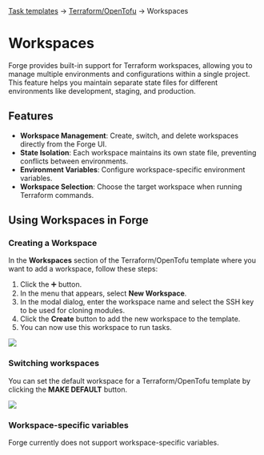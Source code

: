 <div class="breadcrumbs">
    <a href="/user-guide/task-templates/">Task templates</a>
    → <a href="/user-guide/task-templates/apps/terraform">Terraform/OpenTofu</a>
    → Workspaces
</div>

# Workspaces

Forge provides built-in support for Terraform workspaces, allowing you to manage multiple environments and configurations within a single project. This feature helps you maintain separate state files for different environments like development, staging, and production.

## Features

- **Workspace Management**: Create, switch, and delete workspaces directly from the Forge UI.
- **State Isolation**: Each workspace maintains its own state file, preventing conflicts between environments.
- **Environment Variables**: Configure workspace-specific environment variables.
- **Workspace Selection**: Choose the target workspace when running Terraform commands.

## Using Workspaces in Forge

### Creating a Workspace

In the **Workspaces** section of the Terraform/OpenTofu template where you want to add a workspace, follow these steps:

1. Click the ➕ button.  
2. In the menu that appears, select **New Workspace**.  
3. In the modal dialog, enter the workspace name and select the SSH key to be used for cloning modules.  
4. Click the **Create** button to add the new workspace to the template.  
5. You can now use this workspace to run tasks.

![](<../../../../.gitbook/assets/tf-workspace.webp>)

### Switching workspaces

You can set the default workspace for a Terraform/OpenTofu template by clicking the **MAKE DEFAULT** button.

![](<../../../../.gitbook/assets/default-workspace.webp>)

### Workspace-specific variables

Forge currently does not support workspace-specific variables.